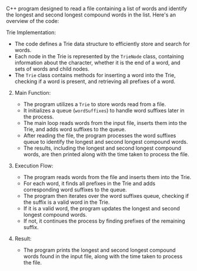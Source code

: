  C++ program designed to read a file containing a list of words and identify the longest and second longest compound words in the list. Here's an overview of the code:

Trie Implementation:
   - The code defines a Trie data structure to efficiently store and search for words.
   - Each node in the Trie is represented by the `TrieNode` class, containing information about the character, whether it is the end of a word, and sets of words and child nodes.
   - The `Trie` class contains methods for inserting a word into the Trie, checking if a word is present, and retrieving all prefixes of a word.

2. Main Function:
   - The program utilizes a `Trie` to store words read from a file.
   - It initializes a queue (`wordSuffixes`) to handle word suffixes later in the process.
   - The main loop reads words from the input file, inserts them into the Trie, and adds word suffixes to the queue.
   - After reading the file, the program processes the word suffixes queue to identify the longest and second longest compound words.
   - The results, including the longest and second longest compound words, are then printed along with the time taken to process the file.

3. Execution Flow:
   - The program reads words from the file and inserts them into the Trie.
   - For each word, it finds all prefixes in the Trie and adds corresponding word suffixes to the queue.
   - The program then iterates over the word suffixes queue, checking if the suffix is a valid word in the Trie.
   - If it is a valid word, the program updates the longest and second longest compound words.
   - If not, it continues the process by finding prefixes of the remaining suffix.

4. Result:
   - The program prints the longest and second longest compound words found in the input file, along with the time taken to process the file.


